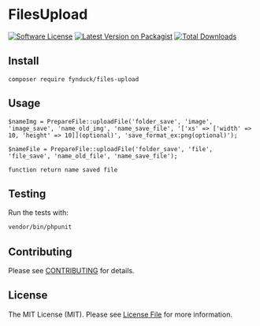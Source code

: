 # FilesUpload

[![Software License](https://img.shields.io/badge/license-MIT-brightgreen.svg?style=flat-square)](LICENSE.md)
[![Latest Version on Packagist](https://img.shields.io/packagist/v/fynduck/files-upload.svg?style=flat-square)](https://packagist.org/packages/fynduck/files-upload)
[![Total Downloads](https://img.shields.io/packagist/dt/fynduck/files-upload.svg?style=flat-square)](https://packagist.org/packages/fynduck/files-upload)

## Install
`composer require fynduck/files-upload`

## Usage
```
$nameImg = PrepareFile::uploadFile('folder_save', 'image', 'image_save', 'name_old_img', 'name_save_file', '['xs' => ['width' => 10, 'height' => 10]](optional)', 'save_format_ex:png(optional)');
```

```
$nameFile = PrepareFile::uploadFile('folder_save', 'file', 'file_save', 'name_old_file', 'name_save_file');
```

`function return name saved file`

## Testing
Run the tests with:

``` bash
vendor/bin/phpunit
```

## Contributing
Please see [CONTRIBUTING](CONTRIBUTING.md) for details.

## License
The MIT License (MIT). Please see [License File](/LICENSE.md) for more information.
